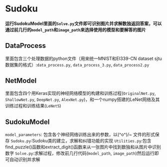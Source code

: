 # Sudoku
#### 运行SudokuModel里面的`Solve.py`文件即可识别图片并求解数独返回答案，可以通过前几行的`model_path`和`image_path`来选择使用的模型和要解答的图片

## DataProcess
里面包含三个处理数据的python文件（用来统一MNIST和EI339-CN dataset sjtu数据集的格式）:`data_process.py`, `data_process_3.py`, `data_process2.py`
## NetModel
里面包含四个用Keras实现的神经网络模型的构建和训练过程(`OriginalNet.py`, `ShallowNet.py`, `DeepNet.py`, `AlexNet.py`)，和一个numpy搭建的LeNet网络及其训练过程和训练结果(`LeNet5`)
## SudokuModel
`model_parameters`: 包含各个神经网络训练出来的参数，以\(^o^)/~
文件的形式保存
`Sudoku.py`:Sudoku类的建立，求解和纠错功能的实现
`Utilities.py`:包含find_puzzle()函数和extract_digit()函数来从一张图片中找到数独和从图片中识别数字
`Solve.py`:求解过程，修改前几行代码(`model_path`, `image_path`)然后运行即可自动识别并求解